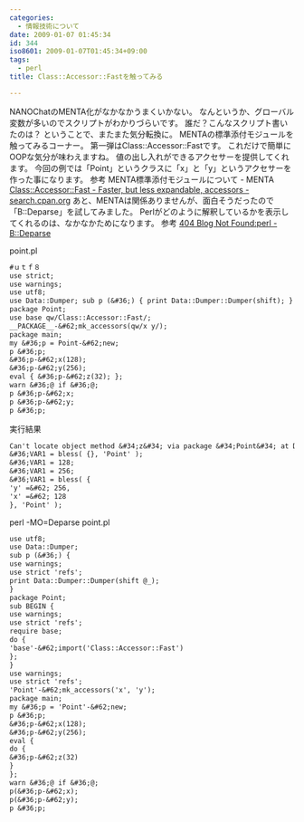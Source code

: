 ```yaml
---
categories:
  - 情報技術について
date: 2009-01-07 01:45:34
id: 344
iso8601: 2009-01-07T01:45:34+09:00
tags:
  - perl
title: Class::Accessor::Fastを触ってみる

---
```


<p>NANOChatのMENTA化がなかなかうまくいかない。
なんというか、グローバル変数が多いのでスクリプトがわかりづらいです。
誰だ？こんなスクリプト書いたのは？
ということで、またまた気分転換に。
MENTAの標準添付モジュールを触ってみるコーナー。
第一弾はClass::Accessor::Fastです。
これだけで簡単にOOPな気分が味わえますね。
値の出し入れができるアクセサーを提供してくれます。
今回の例では「Point」というクラスに「x」と「y」というアクセサーを作った事になります。
参考
MENTA標準添付モジュールについて - MENTA
<a href="http://search.cpan.org/dist/Class-Accessor/lib/Class/Accessor/Fast.pm">Class::Accessor::Fast - Faster, but less expandable, accessors - search.cpan.org</a>
あと、MENTAは関係ありませんが、面白そうだったので「B::Deparse」を試してみました。
Perlがどのように解釈しているかを表示してくれるのは、なかなかためになります。
参考
<a href="http://blog.livedoor.jp/dankogai/archives/50761629.html">404 Blog Not Found:perl - B::Deparse</a></p>

<p>
point.pl</p>

```default
#ｕｔｆ８
use strict;
use warnings;
use utf8;
use Data::Dumper; sub p (&#36;) { print Data::Dumper::Dumper(shift); }
package Point;
use base qw/Class::Accessor::Fast/;
__PACKAGE__-&#62;mk_accessors(qw/x y/);
package main;
my &#36;p = Point-&#62;new;
p &#36;p;
&#36;p-&#62;x(128);
&#36;p-&#62;y(256);
eval { &#36;p-&#62;z(32); };
warn &#36;@ if &#36;@;
p &#36;p-&#62;x;
p &#36;p-&#62;y;
p &#36;p;
```

<p>実行結果</p>

```default
Can't locate object method &#34;z&#34; via package &#34;Point&#34; at D:\devel\test\point.pl line 18.
&#36;VAR1 = bless( {}, 'Point' );
&#36;VAR1 = 128;
&#36;VAR1 = 256;
&#36;VAR1 = bless( {
'y' =&#62; 256,
'x' =&#62; 128
}, 'Point' );
```

<p>perl -MO=Deparse point.pl</p>

```default
use utf8;
use Data::Dumper;
sub p (&#36;) {
use warnings;
use strict 'refs';
print Data::Dumper::Dumper(shift @_);
}
package Point;
sub BEGIN {
use warnings;
use strict 'refs';
require base;
do {
'base'-&#62;import('Class::Accessor::Fast')
};
}
use warnings;
use strict 'refs';
'Point'-&#62;mk_accessors('x', 'y');
package main;
my &#36;p = 'Point'-&#62;new;
p &#36;p;
&#36;p-&#62;x(128);
&#36;p-&#62;y(256);
eval {
do {
&#36;p-&#62;z(32)
}
};
warn &#36;@ if &#36;@;
p(&#36;p-&#62;x);
p(&#36;p-&#62;y);
p &#36;p;
```
    	